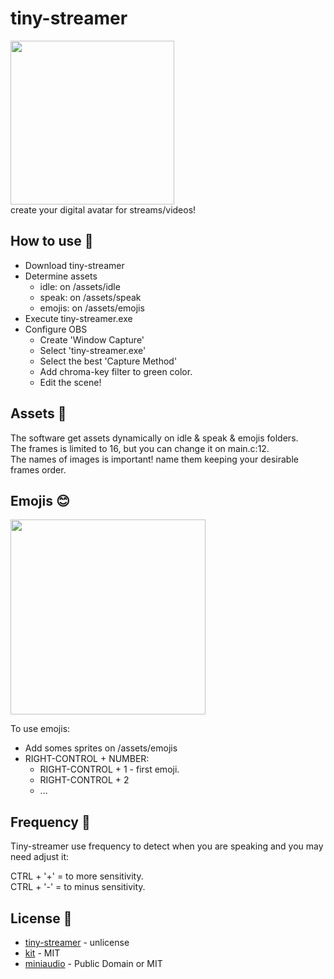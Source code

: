 # tiny-streamer
<img width=262 src="https://github.com/FelipeIzolan/tiny-streamer/assets/80170121/cdf6500c-c8dc-48f4-ac59-117535af028e"></img>\
create your digital avatar for streams/videos!

## How to use 🔑

- Download tiny-streamer
- Determine assets
  - idle: on /assets/idle
  - speak: on /assets/speak
  - emojis: on /assets/emojis
- Execute tiny-streamer.exe
- Configure OBS
  - Create 'Window Capture'
  - Select 'tiny-streamer.exe'
  - Select the best 'Capture Method'
  - Add chroma-key filter to green color.
  - Edit the scene!

## Assets 👾
The software get assets dynamically on idle & speak & emojis folders.\
The frames is limited to 16, but you can change it on main.c:12.\
The names of images is important! name them keeping your desirable frames order.

## Emojis 😊
<img width=312 src="https://github.com/FelipeIzolan/tiny-streamer/assets/80170121/7ac8b10e-e0e2-4c02-b15e-c0374258fa75"/>

To use emojis:
- Add somes sprites on /assets/emojis
- RIGHT-CONTROL + NUMBER:
  - RIGHT-CONTROL + 1 - first emoji.
  - RIGHT-CONTROL + 2
  - ...

## Frequency 🎤
Tiny-streamer use frequency to detect when you are speaking and you may need adjust it:

CTRL + '+' = to more sensitivity.\
CTRL + '-' = to minus sensitivity.

## License 📜

- [tiny-streamer](https://github.com/FelipeIzolan/tiny-streamer) - unlicense
- [kit](https://github.com/rxi/kit) - MIT
- [miniaudio](https://github.com/mackron/miniaudio) - Public Domain or MIT
